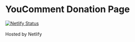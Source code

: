# YouComment Donation Page

[![Netlify Status](https://api.netlify.com/api/v1/badges/54da936d-da3b-45fc-8438-3f555abed4f7/deploy-status)](https://app.netlify.com/sites/nervous-curie-029dd6/deploys)<br/><br/>
Hosted by Netlify
